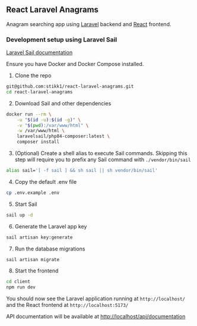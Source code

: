 ## React Laravel Anagrams

Anagram searching app using [Laravel](https://laravel.com) backend and [React](https://react.dev/) frontend.

### Development setup using Laravel Sail

[Laravel Sail documentation](https://laravel.com/docs/12.x/sail)

Ensure you have Docker and Docker Compose installed.

1. Clone the repo
```bash
git@github.com:stikk1/react-laravel-anagrams.git 
cd react-laravel-anagrams
```

2. Download Sail and other dependencies
```bash
docker run --rm \
    -u "$(id -u):$(id -g)" \
    -v "$(pwd):/var/www/html" \
    -w /var/www/html \
    laravelsail/php84-composer:latest \
    composer install
```

3. (Optional) Create a shell alias to execute Sail commands. 
Skipping this step will require you to prefix any Sail command with ```./vendor/bin/sail```
```bash
alias sail='[ -f sail ] && sh sail || sh vendor/bin/sail'
```

4. Copy the default .env file
```bash
cp .env.example .env
```

5. Start Sail
```bash
sail up -d
```

6. Generate the Laravel app key
```bash
sail artisan key:generate
```

7. Run the database migrations
```bash
sail artisan migrate
```

8. Start the frontend
```bash
cd client
npm run dev 
```

You should now see the Laravel application running at ``http://localhost/`` and the React frontend at ``http://localhost:5173/``

API documentation will be available at [http://localhost/api/documentation](http://localhost/api/documentation)
